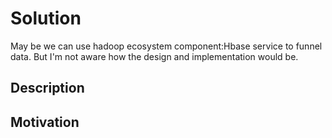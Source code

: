 Solution
========

May be we can use hadoop ecosystem component:Hbase service to funnel data.
But I'm not aware how the design and implementation would be.


Description
-----------

Motivation
----------
